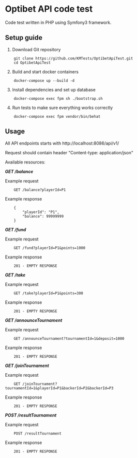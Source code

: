 Optibet API code test
========================

Code test written in PHP using Symfony3 framework.

Setup guide
--------------

1. Download Git repository

```
    git clone https://github.com/KMTests/OptibetApiTest.git
    cd OptibetApiTest
```

2. Build and start docker containers

```
    docker-compose up --build -d
```

3. Install dependencies and set up database

```
    docker-compose exec fpm sh ./bootstrap.sh
```

4. Run tests to make sure everything works correctly

```
    docker-compose exec fpm vendor/bin/behat
```

Usage
--------------
All API endpoints starts with http://localhost:8086/api/v1/

Request should contain header "Content-type: application/json"

Available resources:
    
**_GET /balance_**

Example request
```
    GET /balance?playerId=P1
```

Example response
```
    {
        "playerId": "P1",
        "balance": 99999999
    }
```

_**GET /fund**_

Example request
```
    GET /fund?playerId=P1&points=1000
```

Example response
```
    201 - EMPTY RESPONSE
```

_**GET /take**_

Example request
```
    GET /take?playerId=P1&points=300
```

Example response
```
    201 - EMPTY RESPONSE
```

_**GET /announceTournament**_

Example request
```
    GET /announceTournament?tournamentId=1&deposit=1000
```

Example response
```
    201 - EMPTY RESPONSE
```

_**GET /joinTournament**_

Example request
```
    GET /joinTournament?tournamentId=1&playerId=P1&backerId=P2&backerId=P3
```

Example response
```
    201 - EMPTY RESPONSE
```

_**POST /resultTournament**_

Example request
```
    POST /resultTournament
```

Example response
```
    201 - EMPTY RESPONSE
```
    